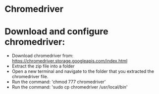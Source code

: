 # Chromedriver

# Download and configure chromedriver:
- Download chromedriver from: https://chromedriver.storage.googleapis.com/index.html 
- Extract the zip file into a folder
- Open a new terminal and navigate to the folder that you extracted the chromedriver file.
- Run the command: 'chmod 777 chromedriver'
- Run the command: 'sudo cp chromedriver /usr/local/bin'
